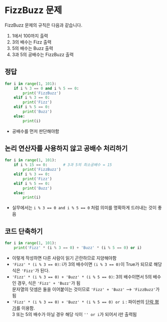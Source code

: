 # FizzBuzz 문제
FizzBuzz 문제의 규칙은 다음과 같습니다.
1. 1에서 100까지 출력
2. 3의 배수는 Fizz 출력
3. 5의 배수는 Buzz 출력
4. 3과 5의 공배수는 FizzBuzz 출력

## 정답
```python
for i in range(1, 101):
    if i % 3 == 0 and i % 5 == 0:
        print('FizzBuzz')
    elif i % 3 == 0:
        print('Fizz')
    elif i % 5 == 0:
        print('Buzz')
    else:
        print(i)
```
- 공배수를 먼저 판단해야함

## 논리 연산자를 사용하지 않고 공배수 처리하기
```python
for i in range(1, 101):
    if i % 15 == 0:       # 3과 5의 최소공배수 = 15
        print('FizzBuzz')
    elif i % 3 == 0:
        print('Fizz')
    elif i % 5 == 0:
        print('Buzz')
    else:
        print(i)
```
- 실무에서는 `i % 3 == 0 and i % 5 == 0` 처럼 의미를 명확하게 드러내는 것이 좋음

## 코드 단축하기
```python
for i in range(1, 101):
    print('Fizz' * (i % 3 == 0) + 'Buzz' * (i % 5 == 0) or i)
```
- 이렇게 작성하면 다른 사람이 읽기 곤란하므로 지양해야함
- `'Fizz' * (i % 3 == 0)`: i가 3의 배수이면 `(i % 3 == 0)`이 True가 되므로 해당 식은 `'Fizz'`가 된다.
- `'Fizz' * (i % 3 == 0) + 'Buzz' * (i % 5 == 0)`: 3의 배수이면서 5의 배수인 경우, 식은 `'Fizz' + 'Buzz'`가 됨<br>
  문자열의 덧셈은 둘을 이어붙이는 것이므로 `'Fizz' + 'Buzz'` --> `'FizzBuzz'`가 됨
- `'Fizz' * (i % 3 == 0) + 'Buzz' * (i % 5 == 0) or i` : 파이썬의 [단락 평가](https://github.com/pandasneeze/python-practice/blob/main/UNIT_08%20%EB%B6%88%EA%B3%BC%20%EB%B9%84%EA%B5%90%2C%20%EB%85%BC%EB%A6%AC%20%EC%97%B0%EC%82%B0%EC%9E%90%20%EC%95%8C%EC%95%84%EB%B3%B4%EA%B8%B0/UNIT_8_%EC%9A%94%EC%95%BD.md)를 이용함.<br>
3 또는 5의 배수가 아닐 경우 해당 식이 `'' or i`가 되어서 i만 출력됨
